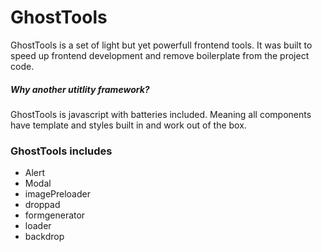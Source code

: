 GhostTools
========
GhostTools is a set of light but yet powerfull frontend tools. It was built to speed up frontend development and remove boilerplate from the project code.

##### Why another utitlity framework?
GhostTools is javascript with batteries included. Meaning all components have template and styles built in and work out of the box.

### GhostTools includes
- Alert
- Modal
- imagePreloader
- droppad
- formgenerator
- loader
- backdrop
